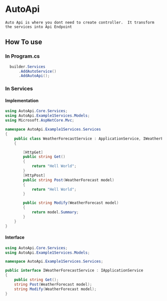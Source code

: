# AutoApi
`Auto Api is where you dont need to create controller. 
It transform the services into Api Endpoint
`


## How To use

### In Program.cs

``` Program.cs
  builder.Services
      .AddAutoService()
      .AddAutoApi();
```
### In Services

#### Implementation
```c#
using AutoApi.Core.Services;
using AutoApi.Example1Services.Models;
using Microsoft.AspNetCore.Mvc;

namespace AutoApi.Example1Services.Services
{
    public class WeatherForecastService : ApplicationService, IWeatherForecastService
    {

        [HttpGet]
        public string Get()
        {
            return "Hell World";
        }
        [HttpPost]
        public string Post(WeatherForecast model)
        {
            return "Hell World";
        }

        public string Modify(WeatherForecast model)
        {
            return model.Summary;
        }
    }
}

```


#### Interface
```c#
using AutoApi.Core.Services;
using AutoApi.Example1Services.Models;

namespace AutoApi.Example1Services.Services;

public interface IWeatherForecastService : IApplicationService
{
    public string Get();
    string Post(WeatherForecast model);
    string Modify(WeatherForecast model);
}

```

